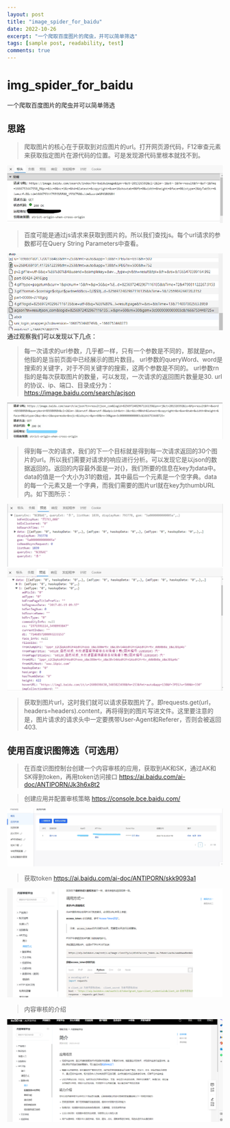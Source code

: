 ```yaml
---
layout: post
title: "image_spider_for_baidu"
date: 2022-10-26
excerpt: "一个爬取百度图片的爬虫，并可以简单筛选"
tags: [sample post, readability, test]
comments: true
---
```


# img_spider_for_baidu
 一个爬取百度图片的爬虫并可以简单筛选

## 思路

>爬取图片的核心在于获取到对应图片的url。打开网页源代码，F12审查元素来获取指定图片在源代码的位置。可是发现源代码里根本就找不到。

![我是图片](../assets/img/image/Inked1.png)

>百度可能是通过js请求来获取到图片的。所以我们查找js。每个url请求的参数都可在Query String Parameters中查看。

![图片](../assets/img/image/2.png)
通过观察我们可以发现以下几点：

>每一次请求的url参数，几乎都一样，只有一个参数是不同的，那就是pn，他指的是当前页面中已经展示的图片数目。
url参数的queryWord、word是搜索的关键字，对于不同关键字的搜索，这两个参数是不同的。
url参数rn指的是每次获取图片的数量，可以发现，一次请求的返回图片数量是30.
url的协议、ip、端口、目录成分为：https://image.baidu.com/search/acjson

![图片](../assets/img/image/Inked3.png)
>得到每一次的请求，我们的下一个目标就是得到每一次请求返回的30个图片的url。所以我们需要对请求的响应进行分析。可以发现它是以json的数据返回的。返回的内容最外面是一对{}，我们所要的信息在key为data中。data的值是一个大小为31的数组，其中最后一个元素是一个空字典。data的每一个元素又是一个字典，而我们需要的图片url就在key为thumbURL内。如下图所示：

![图片](../assets/img/image/4.png)
![图片](../assets/img/image/5.png)
>获取到图片url，这时我们就可以请求获取图片了。即requests.get(url，headers=headers).content，再将得到的图片写进文件。这里要注意的是，图片请求的请求头中一定要携带User-Agent和Referer，否则会被返回403.

## 使用百度识图筛选（可选用）

>在百度识图控制台创建一个内容审核的应用，获取到AK和SK，通过AK和SK得到token，再用token访问接口
https://ai.baidu.com/ai-doc/ANTIPORN/Jk3h6x8t2

>创建应用并配置审核策略
https://console.bce.baidu.com/

![图片](../assets/img/image/Inkedbaidu3.png)

>获取token
https://ai.baidu.com/ai-doc/ANTIPORN/skk9093a1

![图片](../assets/img/image/baidu1.png)

>内容审核的介绍

![图片](../assets/img/image/baidu2.png)


